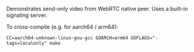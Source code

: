 Demonstrates send-only video from WebRTC native peer. Uses a built-in signaling
server.

To cross-compile (e.g. for aarch64 / arm64):

    CC=aarch64-unknown-linux-gnu-gcc GOARCH=arm64 GOFLAGS="-tags=localonly" make
